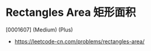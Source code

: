 # Rectangles Area 矩形面积

[0001607] (Medium) (Plus)

- https://leetcode-cn.com/problems/rectangles-area/
